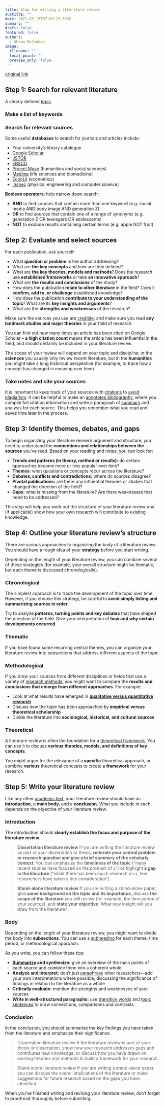 ```yaml
---
title: Step for writing a literature review
subtitle: ""
date: 2021-03-15T07:09:23.390Z
summary: ""
draft: false
featured: false
authors:
  - Shona McCombes
image:
  filename: ""
  focal_point: ""
  preview_only: false
---
```

[original link](https://www.scribbr.com/dissertation/literature-review/)

## Step 1: Search for relevant literature

A clearly defined [topic](https://www.scribbr.com/research-process/dissertation-topics/).

### Make a list of keywords

### Search for relevant sources

Some useful **databases** to search for journals and articles include:

* Your university’s library catalogue
* [Google Scholar](https://scholar.google.com/)
* [JSTOR](https://www.jstor.org/)
* [EBSCO](https://www.ebsco.com/products/research-databases)
* [Project Muse](http://muse.jhu.edu/) (humanities and social sciences)
* [Medline](https://www.nlm.nih.gov/bsd/medline.html) (life sciences and biomedicine)
* [EconLit](https://www.aeaweb.org/econlit/) (economics)
* [Inspec](https://www.theiet.org/publishing/inspec/) (physics, engineering and computer science)

**Boolean operators**: help narrow down search:

* **AND** to find sources that contain more than one keyword (e.g. social media AND body image AND generation Z)
* **OR** to find sources that contain one of a range of synonyms (e.g. generation Z OR teenagers OR adolescents)
* **NOT** to exclude results containing certain terms (e.g. apple NOT fruit)

## Step 2: Evaluate and select sources

For each publication, ask yourself:

* What **question or problem** is the author addressing?
* What are **the key concepts** and how are they defined?
* What are **the key theories, models and methods**? Does the research use **established frameworks** or take **an innovative approach**?
* What are **the results and conclusions** of the study?
* How does the publication **relate to other literature** in the field? Does it **confirm, add to, or challenge** established knowledge?
* How does the publication **contribute to your understanding of the topic**? What are its **key insights and arguments**?
* What are the **strengths and weaknesses** of the research?

Make sure the sources you use are [credible](https://www.scribbr.com/citing-sources/craap-test/), and make sure you read **any landmark studies and major theories** in your field of research.

You can find out how many times an article has been cited on Google Scholar – **a high citation count** means the article has been influential in the field, and should certainly be included in your literature review.

The scope of your review will depend on your topic and discipline: in the **sciences** you usually only review recent literature, but in the **humanities** you might take a long historical perspective (for example, to trace how a concept has changed in meaning over time).

### Take notes and cite your sources

It is important to keep track of your sources with [citations](https://www.scribbr.com/category/citing-sources/) to [avoid plagiarism](https://www.scribbr.com/category/plagiarism/). It can be helpful to make an [annotated bibliography](https://www.scribbr.com/chicago-style/annotated-bibliography/), where you compile full citation information and write a paragraph of [summary](https://www.scribbr.com/citing-sources/how-to-summarize/) and analysis for each source. This helps you remember what you read and saves time later in the process.

## Step 3: Identify themes, debates, and gaps

To begin organizing your literature review’s argument and structure, you need to understand the **connections and relationships between the sources** you’ve read. Based on your reading and notes, you can look for:

* **Trends and patterns (in theory, method or results):** do certain approaches become more or less popular over time?
* **Themes:** what questions or concepts recur across the literature?
* **Debates, conflicts and contradictions:** where do sources disagree?
* **Pivotal publications:** are there any influential theories or studies that changed the direction of the field?
* **Gaps:** what is missing from the literature? Are there weaknesses that need to be addressed?

This step will help you work out the structure of your literature review and (if applicable) show how your own research will contribute to existing knowledge.

## Step 4: Outline your literature review’s structure

There are various approaches to organizing the body of a literature review. You should have a rough idea of your **strategy** before you start writing.

Depending on the length of your literature review, you can combine several of these strategies (for example, your overall structure might be thematic, but each theme is discussed chronologically).

### Chronological

The simplest approach is to trace the development of the topic over time. However, if you choose this strategy, be careful to **avoid simply listing and summarizing sources in order**.

Try to analyze **patterns, turning points and key debates** that have shaped the direction of the field. Give your interpretation of **how and why certain developments occurred**.

### Thematic

If you have found some recurring central themes, you can organize your literature review into subsections that address different aspects of the topic.

### Methodological

If you draw your sources from different disciplines or fields that use a variety of [research methods](https://www.scribbr.com/category/methodology/), you might want to compare the **results and conclusions that emerge from different approaches**. For example:

* Look at what results have emerged in **[qualitative versus quantitative research](https://www.scribbr.com/methodology/qualitative-quantitative-research/)**
* Discuss how the topic has been approached by **empirical versus theoretical scholarship**
* Divide the literature into **sociological, historical, and cultural sources**

### Theoretical

A literature review is often the foundation for a [theoretical framework](https://www.scribbr.com/dissertation/theoretical-framework/). You can use it to discuss **various theories, models, and definitions of key concepts**.

You might argue for the relevance of a **specific** theoretical approach, or combine **various** theoretical concepts to create a **framework** for your research.

## Step 5: Write your literature review

Like any other [academic text](https://www.scribbr.com/category/academic-writing/), your literature review should have an **[introduction](https://www.scribbr.com/academic-essay/introduction/)**, a **main body**, and a **[conclusion](https://www.scribbr.com/academic-essay/conclusion/)**. What you include in each depends on the objective of your literature review.

### Introduction

The introduction should **clearly establish the focus and purpose of the literature review**.

> **Dissertation literature review**
> If you are writing the literature review as part of your dissertation or thesis, **reiterate your central problem or research question and give a brief summary of the scholarly context**. You can emphasize the **timeliness of the topic** (“many recent studies have focused on the problem of x”) or highlight **a gap in the literature** (“while there has been much research on x, few researchers have taken y into consideration”).
>
> **Stand-alone literature review**
> If you are writing a stand-alone paper, give **some background on the topic and its importance**, discuss **the scope of the literature** you will review (for example, the time period of your sources), and **state your objective**. What new insight will you draw from the literature?

### Body

Depending on the length of your literature review, you might want to divide the body into **subsections**. You can use a [subheading](https://www.scribbr.com/apa-style/apa-headings/) for each theme, time period, or methodological approach.

As you write, you can follow these tips:

* **[Summarize](https://www.scribbr.com/citing-sources/how-to-summarize/) and synthesize:** give an overview of the main points of each source and combine them into a coherent whole
* **Analyze and interpret:** don’t just [paraphrase](https://www.scribbr.com/citing-sources/how-to-paraphrase/) other researchers—add your own interpretations where possible, discussing the significance of findings in relation to the literature as a whole
* **Critically evaluate:** mention the strengths and weaknesses of your sources
* **Write in well-structured paragraphs:** use [transition words](https://www.scribbr.com/academic-writing/transition-words/) and [topic sentences](https://www.scribbr.com/research-paper/topic-sentences/) to draw connections, comparisons and contrasts

### Conclusion

In the conclusion, you should summarize the key findings you have taken from the literature and emphasize their significance.

> Dissertation literature review
> If the literature review is part of your thesis or dissertation, show how your research addresses gaps and contributes new knowledge, or discuss how you have drawn on existing theories and methods to build a framework for your research.
>
> Stand-alone literature review
> If you are writing a stand-alone paper, you can discuss the overall implications of the literature or make suggestions for future research based on the gaps you have identified.

When you’ve finished writing and revising your literature review, don’t forget to proofread thoroughly before submitting.